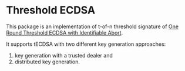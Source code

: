 # Threshold ECDSA

This package is an implementation of t-of-n threshold signature of
[One Round Threshold ECDSA with Identifiable Abort](https://eprint.iacr.org/2020/540.pdf).

It supports tECDSA with two different key generation approaches:

1. key generation with a trusted dealer and
2. distributed key generation.